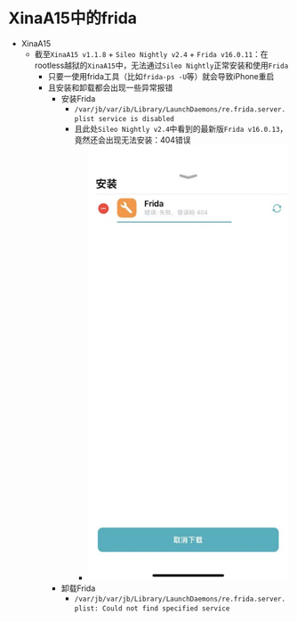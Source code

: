 # XinaA15中的frida

* XinaA15
  * 截至`XinaA15 v1.1.8` + `Sileo Nightly v2.4` + `Frida v16.0.11`：在rootless越狱的`XinaA15`中，无法通过`Sileo Nightly`正常安装和使用`Frida`
    * 只要一使用frida工具（比如`frida-ps -U`等）就会导致iPhone重启
    * 且安装和卸载都会出现一些异常报错
      * 安装Frida
        * `/var/jb/var/ib/Library/LaunchDaemons/re.frida.server.plist service is disabled`
        * 且此处`Sileo Nightly v2.4`中看到的最新版`Frida v16.0.13`，竟然还会出现无法安装：404错误
          * ![sileo_frida_install_404](../../assets/img/sileo_frida_install_404.jpg)
      * 卸载Frida
        * `/var/jb/var/jb/Library/LaunchDaemons/re.frida.server.plist: Could not find specified service`
